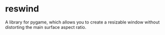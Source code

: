# reswind
A library for pygame, which allows you to create a resizable window without distorting the main surface aspect ratio.
